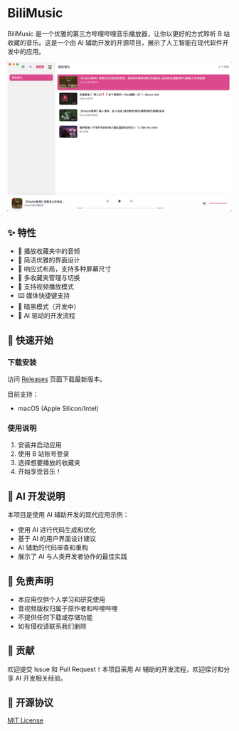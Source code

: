 # BiliMusic

BiliMusic 是一个优雅的第三方哔哩哔哩音乐播放器，让你以更好的方式聆听 B 站收藏的音乐。这是一个由 AI 辅助开发的开源项目，展示了人工智能在现代软件开发中的应用。

![BiliMusic Screenshot](./screenshots/app.png)

## ✨ 特性

- 🎵 播放收藏夹中的音频
- 🎨 简洁优雅的界面设计
- 📱 响应式布局，支持多种屏幕尺寸
- 🔄 多收藏夹管理与切换
- 🎯 支持视频播放模式
- ⌨️ 媒体快捷键支持
- 🌙 暗黑模式（开发中）
- 🤖 AI 驱动的开发流程

## 🚀 快速开始

### 下载安装

访问 [Releases](https://github.com/your-username/bilimusic/releases) 页面下载最新版本。

目前支持：
- macOS (Apple Silicon/Intel)

### 使用说明

1. 安装并启动应用
2. 使用 B 站账号登录
3. 选择想要播放的收藏夹
4. 开始享受音乐！

## 🤖 AI 开发说明

本项目是使用 AI 辅助开发的现代应用示例：

- 使用 AI 进行代码生成和优化
- 基于 AI 的用户界面设计建议
- AI 辅助的代码审查和重构
- 展示了 AI 与人类开发者协作的最佳实践

## 📝 免责声明

- 本应用仅供个人学习和研究使用
- 音视频版权归属于原作者和哔哩哔哩
- 不提供任何下载或存储功能
- 如有侵权请联系我们删除

## 🤝 贡献

欢迎提交 Issue 和 Pull Request！本项目采用 AI 辅助的开发流程，欢迎探讨和分享 AI 开发相关经验。

## 📜 开源协议

[MIT License](./LICENSE)
